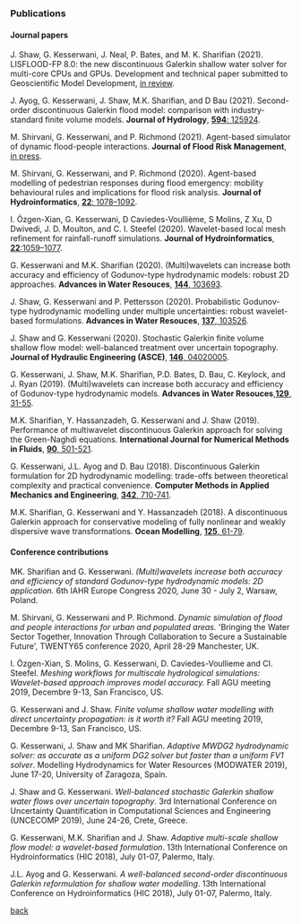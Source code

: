 
### Publications
#### Journal papers

J. Shaw, G. Kesserwani, J. Neal, P. Bates, and M. K. Sharifian (2021). LISFLOOD-FP 8.0: the new discontinuous Galerkin shallow water solver for multi-core CPUs and GPUs. Development and technical paper submitted to Geoscientific Model Development, [in review](https://doi.org/10.5194/gmd-2020-340).  

J. Ayog, G. Kesserwani, J. Shaw, M.K. Sharifian, and D Bau (2021). Second-order discontinuous Galerkin flood model: comparison with industry-standard finite volume models. **Journal of Hydrology**, [**594**: 125924](https://www.sciencedirect.com/science/article/abs/pii/S0022169420313858).

M. Shirvani, G. Kesserwani, and P. Richmond (2021). Agent-based simulator of dynamic flood-people interactions. **Journal of Flood Risk Management**, [in press](https://doi.org/10.1111/jfr3.12695).

M. Shirvani, G. Kesserwani, and P. Richmond (2020). Agent-based modelling of pedestrian responses during flood emergency: mobility behavioural rules and implications for flood risk analysis. **Journal of Hydroinformatics**, [**22**: 1078–1092](https://doi.org/10.2166/hydro.2020.031).

I. Özgen-Xian, G. Kesserwani, D Caviedes-Voullième, S Molins, Z Xu, D Dwivedi, J. D. Moulton, and C. I. Steefel (2020). Wavelet-based local mesh refinement for rainfall-runoff simulations. **Journal of Hydroinformatics**, [**22**:1059–1077](https://doi.org/10.2166/hydro.2020.198).

G. Kesserwani and M.K. Sharifian (2020). (Multi)wavelets can increase both accuracy and efficiency of Godunov-type hydrodynamic models: robust 2D approaches. **Advances in Water Resouces**, [**144**, 103693](https://doi.org/10.1016/j.advwatres.2020.103693). 

J. Shaw, G. Kesserwani and P. Pettersson (2020). Probabilistic Godunov-type hydrodynamic modelling under multiple uncertainties: robust wavelet-based formulations. **Advances in Water Resouces**, [**137**, 103526](https://doi.org/10.1016/j.advwatres.2020.103526).

J. Shaw and G. Kesserwani (2020). Stochastic Galerkin finite volume shallow flow model: well-balanced treatment over uncertain topography. **Journal of Hydraulic Engineering (ASCE)**, [**146**, 04020005](https://ascelibrary.org/doi/abs/10.1061/%28ASCE%29HY.1943-7900.0001705).

G. Kesserwani, J. Shaw, M.K. Sharifian, P.D. Bates, D. Bau, C. Keylock, and J. Ryan (2019). (Multi)wavelets can increase both accuracy and efficiency of Godunov-type hydrodynamic models. **Advances in Water Resouces**,[**129**, 31-55](https://www.sciencedirect.com/science/article/pii/S0309170819301770).

M.K. Sharifian, Y. Hassanzadeh, G. Kesserwani and J. Shaw (2019). Performance of multiwavelet discontinuous Galerkin approach for solving the Green-Naghdi equations. **International Journal for Numerical Methods in Fluids**, [**90**, 501-521](https://onlinelibrary.wiley.com/doi/full/10.1002/fld.4732).

G. Kesserwani, J.L. Ayog and D. Bau (2018). Discontinuous Galerkin formulation for 2D hydrodynamic modelling:
trade-offs between theoretical complexity and practical convenience. **Computer Methods in Applied Mechanics and Engineering**, [**342**,  710-741](https://doi.org/10.1016/j.cma.2018.08.003). 

M.K. Sharifian, G. Kesserwani and Y. Hassanzadeh (2018). A discontinuous Galerkin approach for conservative modeling of fully
nonlinear and weakly dispersive wave transformations. **Ocean Modelling**, [**125**, 61-79](https://www.sciencedirect.com/science/article/pii/S146350031830101X).

#### Conference contributions
MK. Sharifian and G. Kesserwani. _(Multi)wavelets increase both accuracy and efficiency of standard Godunov-type hydrodynamic models: 2D application._ 6th IAHR Europe Congress 2020, June 30 - July 2, Warsaw, Poland.  

M. Shirvani, G. Kesserwani and P. Richmond. _Dynamic simulation of flood and people interactions for urban and populated areas._ 'Bringing the Water Sector Together, Innovation Through Collaboration to Secure a Sustainable Future', TWENTY65 conference 2020, April 28-29 Manchester, UK. 

I. Özgen-Xian, S. Molins, G. Kesserwani, D. Caviedes-Voullieme and CI. Steefel. _Meshing workflows for multiscale hydrological simulations: Wavelet-based approach improves model accuracy._ Fall AGU meeting 2019, Decembre 9-13, San Francisco, US.

G. Kesserwani and J. Shaw. _Finite volume shallow water modelling with direct uncertainty propagation: is it worth it?_ Fall AGU meeting 2019, Decembre 9-13, San Francisco, US.  

G. Kesserwani, J. Shaw and MK Sharifian. _Adaptive MWDG2 hydrodynamic solver: as accurate as a uniform DG2 solver but faster than a uniform FV1 solver_. Modelling Hydrodynamics for Water Resources (MODWATER 2019), June 17-20, University of Zaragoza, Spain.

J. Shaw and G. Kesserwani. _Well-balanced stochastic Galerkin shallow water flows over uncertain topography_. 3rd International Conference on Uncertainty Quantification in Computational Sciences and Engineering (UNCECOMP 2019), June 24-26, Crete, Greece.

G. Kesserwani, M.K. Sharifian and J. Shaw. _Adaptive multi-scale shallow flow model: a wavelet-based formulation_. 13th International Conference on Hydroinformatics (HIC 2018), July 01-07, Palermo, Italy. 

J.L. Ayog and G. Kesserwani. _A well-balanced second-order discontinuous Galerkin reformulation for shallow water modelling_. 13th International Conference on Hydroinformatics (HIC 2018), July 01-07, Palermo, Italy. 



[back](./)
